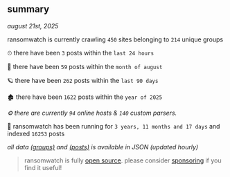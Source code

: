 
## summary
_august 21st, 2025_

ransomwatch is currently crawling `450` sites belonging to `214` unique groups

⏲ there have been `3` posts within the `last 24 hours`

🦈 there have been `59` posts within the `month of august`

🪐 there have been `262` posts within the `last 90 days`

🏚 there have been `1622` posts within the `year of 2025`

_⚙️ there are currently `94` online hosts & `140` custom parsers._

🦕 ransomwatch has been running for `3 years, 11 months and 17 days` and indexed `16253` posts

_all data  [(groups)](http://ransomwhat.telemetry.ltd/groups) and [(posts)](http://ransomwhat.telemetry.ltd/posts) is available in JSON (updated hourly)_

> ransomwatch is fully [open source](https://github.com/joshhighet/ransomwatch#ransomwatch--). please consider [sponsoring](https://github.com/sponsors/joshhighet) if you find it useful!
